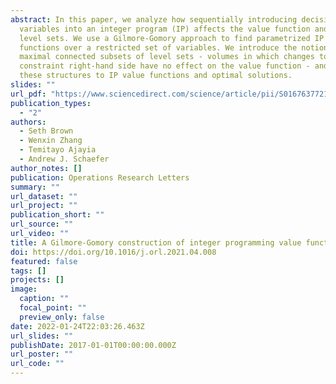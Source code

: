 ```yaml
---
abstract: In this paper, we analyze how sequentially introducing decision
  variables into an integer program (IP) affects the value function and its
  level sets. We use a Gilmore-Gomory approach to find parametrized IP value
  functions over a restricted set of variables. We introduce the notion of
  maximal connected subsets of level sets - volumes in which changes to the
  constraint right-hand side have no effect on the value function - and relate
  these structures to IP value functions and optimal solutions.
slides: ""
url_pdf: "https://www.sciencedirect.com/science/article/pii/S0167637721000602"
publication_types:
  - "2"
authors:
  - Seth Brown
  - Wenxin Zhang
  - Temitayo Ajayia
  - Andrew J. Schaefer
author_notes: []
publication: Operations Research Letters
summary: ""
url_dataset: ""
url_project: ""
publication_short: ""
url_source: ""
url_video: ""
title: A Gilmore-Gomory construction of integer programming value functions
doi: https://doi.org/10.1016/j.orl.2021.04.008
featured: false
tags: []
projects: []
image:
  caption: ""
  focal_point: ""
  preview_only: false
date: 2022-01-24T22:03:26.463Z
url_slides: ""
publishDate: 2017-01-01T00:00:00.000Z
url_poster: ""
url_code: ""
---
```


